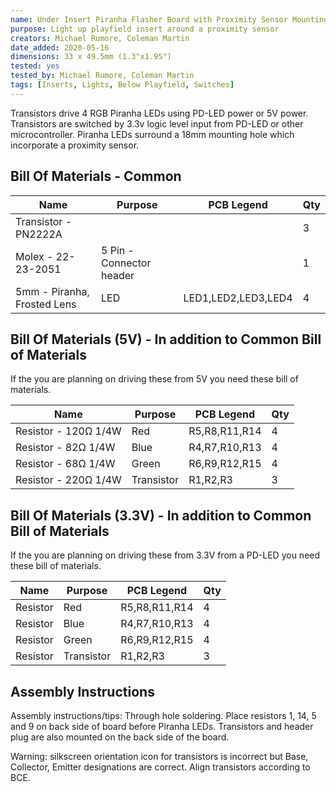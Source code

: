 ```yaml
---
name: Under Insert Piranha Flasher Board with Proximity Sensor Mounting Hole
purpose: Light up playfield insert around a proximity sensor
creators: Michael Rumore, Coleman Martin
date_added: 2020-05-16
dimensions: 33 x 49.5mm (1.3"x1.95")
tested: yes
tested_by: Michael Rumore, Coleman Martin
tags: [Inserts, Lights, Below Playfield, Switches]
---
```

Transistors drive 4 RGB Piranha LEDs using PD-LED power or 5V power. Transistors are switched by 3.3v logic level input from PD-LED or other microcontroller. Piranha LEDs surround a 18mm mounting hole which incorporate a proximity sensor.

## Bill Of Materials - Common

| Name                         | Purpose                   | PCB Legend          | Qty             |
|------------------------------|---------------------------|---------------------|-----------------|
| Transistor - PN2222A         |                           |                     | 3               |
| Molex - 22-23-2051           | 5 Pin - Connector header  |                     | 1               |
| 5mm - Piranha, Frosted Lens  | LED                       | LED1,LED2,LED3,LED4 | 4               |


## Bill Of Materials (5V) - In addition to Common Bill of Materials

If the you are planning on driving these from 5V you need these bill of materials.

| Name                         | Purpose                   | PCB Legend          | Qty             |
|------------------------------|---------------------------|---------------------|-----------------|
| Resistor - 120Ω 1/4W         | Red                       | R5,R8,R11,R14       | 4               |
| Resistor - 82Ω 1/4W          | Blue                      | R4,R7,R10,R13       | 4               |
| Resistor - 68Ω 1/4W          | Green                     | R6,R9,R12,R15       | 4               |
| Resistor - 220Ω 1/4W         | Transistor                | R1,R2,R3            | 3               |

## Bill Of Materials (3.3V) - In addition to Common Bill of Materials

If the you are planning on driving these from 3.3V from a PD-LED you need these bill of materials.

| Name                         | Purpose                   | PCB Legend          | Qty             |
|------------------------------|---------------------------|---------------------|-----------------|
| Resistor                     | Red                       | R5,R8,R11,R14       | 4               |
| Resistor                     | Blue                      | R4,R7,R10,R13       | 4               |
| Resistor                     | Green                     | R6,R9,R12,R15       | 4               |
| Resistor                     | Transistor                | R1,R2,R3            | 3               |

## Assembly Instructions

Assembly instructions/tips:
Through hole soldering.
Place resistors 1, 14, 5 and 9 on back side of board before Piranha LEDs.
Transistors and header plug are also mounted on the back side of the board.

Warning: silkscreen orientation icon for transistors is incorrect but Base, Collector, Emitter designations are correct.
Align transistors according to BCE.

